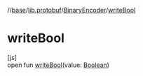 //[base](../../../index.md)/[lib.protobuf](../index.md)/[BinaryEncoder](index.md)/[writeBool](write-bool.md)

# writeBool

[js]\
open fun [writeBool](write-bool.md)(value: [Boolean](https://kotlinlang.org/api/latest/jvm/stdlib/kotlin/-boolean/index.html))
